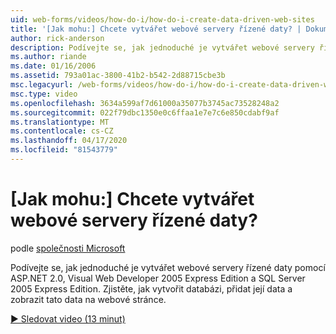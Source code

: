 ```yaml
---
uid: web-forms/videos/how-do-i/how-do-i-create-data-driven-web-sites
title: '[Jak mohu:] Chcete vytvářet webové servery řízené daty? | Dokumentace Microsoftu'
author: rick-anderson
description: Podívejte se, jak jednoduché je vytvářet webové servery řízené daty pomocí ASP.NET 2.0, Visual Web Developer 2005 Express Edition a SQL Server 2005 Express Edition. Naučit...
ms.author: riande
ms.date: 01/16/2006
ms.assetid: 793a01ac-3800-41b2-b542-2d88715cbe3b
msc.legacyurl: /web-forms/videos/how-do-i/how-do-i-create-data-driven-web-sites
msc.type: video
ms.openlocfilehash: 3634a599af7d61000a35077b3745ac73528248a2
ms.sourcegitcommit: 022f79dbc1350e0c6ffaa1e7e7c6e850cdabf9af
ms.translationtype: MT
ms.contentlocale: cs-CZ
ms.lasthandoff: 04/17/2020
ms.locfileid: "81543779"
---
```

# <a name="how-do-i-create-data-driven-web-sites"></a>[Jak mohu:] Chcete vytvářet webové servery řízené daty?

podle [společnosti Microsoft](https://github.com/microsoft)

Podívejte se, jak jednoduché je vytvářet webové servery řízené daty pomocí ASP.NET 2.0, Visual Web Developer 2005 Express Edition a SQL Server 2005 Express Edition. Zjistěte, jak vytvořit databázi, přidat její data a zobrazit tato data na webové stránce.

[&#9654; Sledovat video (13 minut)](https://channel9.msdn.com/Blogs/ASP-NET-Site-Videos/how-do-i-create-data-driven-web-sites)
